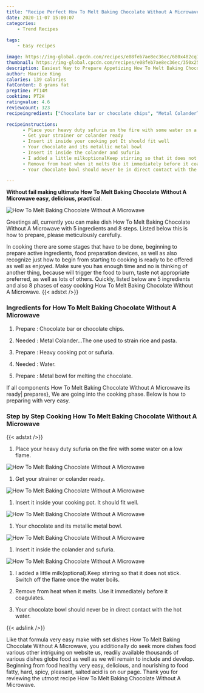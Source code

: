 ```yaml
---
title: "Recipe Perfect How To Melt Baking Chocolate Without A Microwave"
date: 2020-11-07 15:00:07
categories:
    - Trend Recipes
    
tags:
    - Easy recipes

image: https://img-global.cpcdn.com/recipes/e08feb7ae8ec36ec/680x482cq70/how-to-melt-baking-chocolate-without-a-microwave-recipe-main-photo.jpg
thumbnail: https://img-global.cpcdn.com/recipes/e08feb7ae8ec36ec/350x250cq70/how-to-melt-baking-chocolate-without-a-microwave-recipe-main-photo.jpg
description: Easiest Way to Prepare Appetizing How To Melt Baking Chocolate Without A Microwave with 5 ingredients and 8 stages of easy cooking.
author: Maurice King
calories: 139 calories
fatContent: 8 grams fat
preptime: PT14M
cooktime: PT2H
ratingvalue: 4.6
reviewcount: 323
recipeingredient: ["Chocolate bar or chocolate chips", "Metal ColanderThe one used to strain rice and pasta", "Heavy cooking pot or sufuria", "Water", "Metal bowl for melting the chocolate"]

recipeinstructions: 
      - Place your heavy duty sufuria on the fire with some water on a low flame 
      - Get your strainer or colander ready 
      - Insert it inside your cooking pot It should fit well 
      - Your chocolate and its metallic metal bowl 
      - Insert it inside the colander and sufuria 
      - I added a little milkoptionalKeep stirring so that it does not stick Switch off the flame once the water boils 
      - Remove from heat when it melts Use it immediately before it coagulates 
      - Your chocolate bowl should never be in direct contact with the hot water

---
```




**Without fail making ultimate How To Melt Baking Chocolate Without A Microwave easy, delicious, practical**. 


![How To Melt Baking Chocolate Without A Microwave](https://img-global.cpcdn.com/recipes/e08feb7ae8ec36ec/680x482cq70/how-to-melt-baking-chocolate-without-a-microwave-recipe-main-photo.jpg "How To Melt Baking Chocolate Without A Microwave")




Greetings all, currently you can make dish How To Melt Baking Chocolate Without A Microwave with 5 ingredients and 8 steps. Listed below this is how to prepare, please meticulously carefully.

In cooking there are some stages that have to be done, beginning to prepare active ingredients, food preparation devices, as well as also recognize just how to begin from starting to cooking is ready to be offered as well as enjoyed. Make sure you has enough time and no is thinking of another thing, because will trigger the food to burn, taste not appropriate preferred, as well as lots of others. Quickly, listed below are 5 ingredients and also 8 phases of easy cooking How To Melt Baking Chocolate Without A Microwave.
{{< adstxt />}}

### Ingredients for How To Melt Baking Chocolate Without A Microwave


1. Prepare  : Chocolate bar or chocolate chips.

1. Needed  : Metal Colander...The one used to strain rice and pasta.

1. Prepare  : Heavy cooking pot or sufuria.

1. Needed  : Water.

1. Prepare  : Metal bowl for melting the chocolate.



If all components How To Melt Baking Chocolate Without A Microwave its ready| prepares}, We are going into the cooking phase. Below is how to preparing with very easy.

### Step by Step Cooking How To Melt Baking Chocolate Without A Microwave

{{< adstxt />}}


1. Place your heavy duty sufuria on the fire with some water on a low flame.



![How To Melt Baking Chocolate Without A Microwave](https://img-global.cpcdn.com/steps/395bee74e3f3eccb/160x128cq70/how-to-melt-baking-chocolate-without-a-microwave-recipe-step-1-photo.jpg" "How To Melt Baking Chocolate Without A Microwave")



1. Get your strainer or colander ready.



![How To Melt Baking Chocolate Without A Microwave](https://img-global.cpcdn.com/steps/3afa63d9a9c33846/160x128cq70/how-to-melt-baking-chocolate-without-a-microwave-recipe-step-2-photo.jpg" "How To Melt Baking Chocolate Without A Microwave")



1. Insert it inside your cooking pot. It should fit well.



![How To Melt Baking Chocolate Without A Microwave](https://img-global.cpcdn.com/steps/e4e2482274641b64/160x128cq70/how-to-melt-baking-chocolate-without-a-microwave-recipe-step-3-photo.jpg" "How To Melt Baking Chocolate Without A Microwave")



1. Your chocolate and its metallic metal bowl.



![How To Melt Baking Chocolate Without A Microwave](https://img-global.cpcdn.com/steps/c4ea830575fe2b22/160x128cq70/how-to-melt-baking-chocolate-without-a-microwave-recipe-step-4-photo.jpg" "How To Melt Baking Chocolate Without A Microwave")



1. Insert it inside the colander and sufuria.



![How To Melt Baking Chocolate Without A Microwave](https://img-global.cpcdn.com/steps/de59072fb4dcc832/160x128cq70/how-to-melt-baking-chocolate-without-a-microwave-recipe-step-5-photo.jpg" "How To Melt Baking Chocolate Without A Microwave")



1. I added a little milk(optional).Keep stirring so that it does not stick. Switch off the flame once the water boils.



1. Remove from heat when it melts. Use it immediately before it coagulates.



1. Your chocolate bowl should never be in direct contact with the hot water.





{{< adslink />}}

Like that formula very easy make with set dishes How To Melt Baking Chocolate Without A Microwave, you additionally do seek more dishes food various other intriguing on website us, readily available thousands of various dishes globe food as well as we will remain to include and develop. Beginning from food healthy very easy, delicious, and nourishing to food fatty, hard, spicy, pleasant, salted acid is on our page. Thank you for reviewing the utmost recipe How To Melt Baking Chocolate Without A Microwave.
